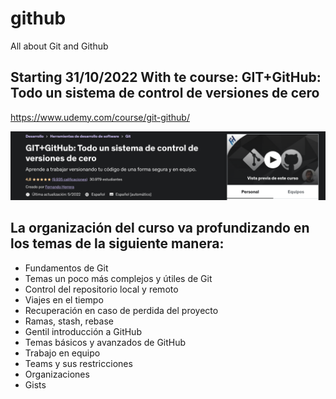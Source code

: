 # github
All about Git and Github

## Starting 31/10/2022 With te course: GIT+GitHub: Todo un sistema de control de versiones de cero

https://www.udemy.com/course/git-github/

![alt text](images/Github_Course.png)

## La organización del curso va profundizando en los temas de la siguiente manera:

* Fundamentos de Git   
* Temas un poco más complejos y útiles de Git   
* Control del repositorio local y remoto   
* Viajes en el tiempo
* Recuperación en caso de perdida del proyecto
* Ramas, stash, rebase
* Gentil introducción a GitHub   
* Temas básicos y avanzados de GitHub   
* Trabajo en equipo     
* Teams y sus restricciones   
* Organizaciones   
* Gists   
